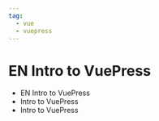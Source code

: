 ```yaml
---
tag: 
  - vue
  - vuepress
---
```


# EN Intro to VuePress

- EN Intro to VuePress
- Intro to VuePress
- Intro to VuePress